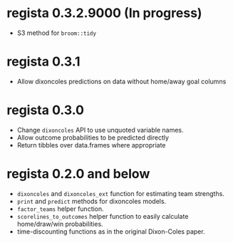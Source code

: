 # regista 0.3.2.9000 (In progress)

 * S3 method for `broom::tidy`

# regista 0.3.1

 * Allow dixoncoles predictions on data without home/away goal columns

# regista 0.3.0

 * Change `dixoncoles` API to use unquoted variable names.
 * Allow outcome probabilities to be predicted directly
 * Return tibbles over data.frames where appropriate

# regista 0.2.0 and below

 * `dixoncoles` and `dixoncoles_ext` function for estimating team strengths.
 * `print` and `predict` methods for dixoncoles models.
 * `factor_teams` helper function.
 * `scorelines_to_outcomes` helper function to easily calculate home/draw/win
 probabilities.
 * time-discounting functions as in the original Dixon-Coles paper.
